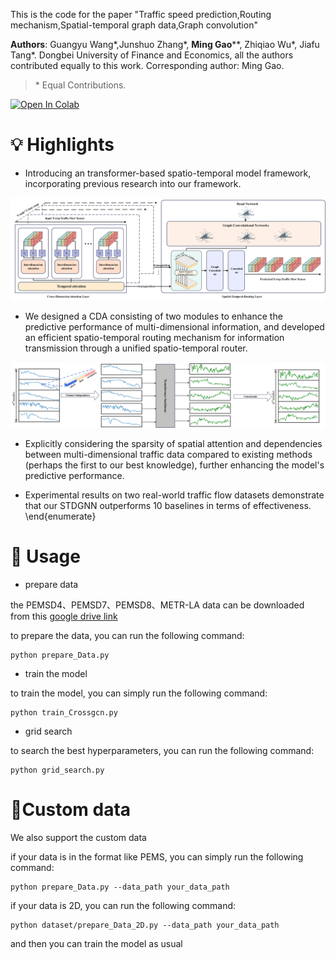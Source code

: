 This is the code for the paper "Traffic speed prediction,Routing mechanism,Spatial-temporal graph data,Graph convolution" 

**Authors**: Guangyu Wang*,Junshuo Zhang*, **Ming Gao****, Zhiqiao Wu*, Jiafu Tang*. Dongbei University of Finance and Economics, all the authors contributed equally to this work. Corresponding author: Ming Gao.

> \* Equal Contributions.

[![Open In Colab](https://colab.research.google.com/assets/colab-badge.svg)](https://colab.research.google.com/drive/1OApodP_B0BHf3_8mFl369YK-VsGGjDut#scrollTo=avX9rvt3DCee)



# 💡 Highlights

+ Introducing an transformer-based spatio-temporal model framework, incorporating previous research into our framework.

![论文插图1](./论文插图1.png)

+ We designed a CDA consisting of two modules to enhance the predictive performance of multi-dimensional information, and developed an efficient spatio-temporal routing mechanism for information transmission through a unified spatio-temporal router.

![patch](./patch.png)

+  Explicitly considering the sparsity of spatial attention and dependencies between multi-dimensional traffic data compared to existing methods (perhaps the first to our best knowledge), further enhancing the model's predictive performance.

+  Experimental results on two real-world traffic flow datasets demonstrate that our STDGNN outperforms 10 baselines in terms of effectiveness.
  \end{enumerate}

  

# 🔧 Usage

+ prepare data

the PEMSD4、PEMSD7、PEMSD8、METR-LA data can be downloaded from this [google drive link](https://drive.google.com/drive/folders/13teLsvLL5M-0h36Xzjk24n1MHhQSmbCc?usp=drive_link)

to prepare the data, you can run the following command:

```
python prepare_Data.py 
```

+ train the model

to train the model, you can simply  run the following command:

```
python train_Crossgcn.py
```

+ grid search

to search the best hyperparameters, you can run the following command:

```
python grid_search.py
```

# 🔧Custom data

We also support the custom data

if your data is in the format like PEMS, you can simply run the following command:

```
python prepare_Data.py --data_path your_data_path
```

if your data is 2D, you can run the following command:

```
python dataset/prepare_Data_2D.py --data_path your_data_path
```

and then you can train the model as usual

